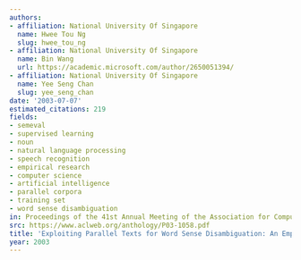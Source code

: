```yaml
---
authors:
- affiliation: National University Of Singapore
  name: Hwee Tou Ng
  slug: hwee_tou_ng
- affiliation: National University Of Singapore
  name: Bin Wang
  url: https://academic.microsoft.com/author/2650051394/
- affiliation: National University Of Singapore
  name: Yee Seng Chan
  slug: yee_seng_chan
date: '2003-07-07'
estimated_citations: 219
fields:
- semeval
- supervised learning
- noun
- natural language processing
- speech recognition
- empirical research
- computer science
- artificial intelligence
- parallel corpora
- training set
- word sense disambiguation
in: Proceedings of the 41st Annual Meeting of the Association for Computational Linguistics
src: https://www.aclweb.org/anthology/P03-1058.pdf
title: 'Exploiting Parallel Texts for Word Sense Disambiguation: An Empirical Study'
year: 2003
---
```

